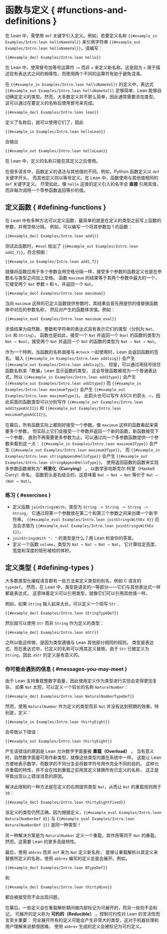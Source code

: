 <!--
# Functions and Definitions
-->

# 函数与定义 { #functions-and-definitions }

<!--
In Lean, definitions are introduced using the `def` keyword. For instance, to define the name `{{#example_in Examples/Intro.lean helloNameVal}}` to refer to the string `{{#example_out Examples/Intro.lean helloNameVal}}`, write:
-->

在 Lean 中，需使用 `def` 关键字引入定义。例如，若要定义名称
`{{#example_in Examples/Intro.lean helloNameVal}}` 来引用字符串
`{{#example_out Examples/Intro.lean helloNameVal}}`，请编写：

```lean
{{#example_decl Examples/Intro.lean hello}}
```

<!--
In Lean, new names are defined using the colon-equal operator`:=`
rather than `=`. This is because `=` is used to describe equalities
between existing expressions, and using two different operators helps
prevent confusion.
-->

在 Lean 中，使用冒号加等号运算符 `:=` 而非 `=` 来定义新名称。这是因为 `=`
用于描述现有表达式之间的相等性，而使用两个不同的运算符有助于避免混淆。

<!--
In the definition of `{{#example_in Examples/Intro.lean helloNameVal}}`, the expression `{{#example_out Examples/Intro.lean helloNameVal}}` is simple enough that Lean is able to determine the definition's type automatically.
However, most definitions are not so simple, so it will usually be necessary to add a type.
This is done using a colon after the name being defined.
-->

在 `{{#example_in Examples/Intro.lean helloNameVal}}` 的定义中，表达式
`{{#example_out Examples/Intro.lean helloNameVal}}` 足够简单，Lean
能够自动确定定义的类型。然而，大多数定义并不那么简单，因此通常需要添加类型。
这可以通过在要定义的名称后使用冒号来完成。

```lean
{{#example_decl Examples/Intro.lean lean}}
```

<!--
Now that the names have been defined, they can be used, so
-->

定义了名称后，就可以使用它们了，因此

``` Lean
{{#example_in Examples/Intro.lean helloLean}}
```

<!--
outputs
-->

会输出

``` Lean info
{{#example_out Examples/Intro.lean helloLean}}
```

<!--
In Lean, defined names may only be used after their definitions.
-->

在 Lean 中，定义的名称只能在其定义之后使用。

<!--
In many languages, definitions of functions use a different syntax than definitions of other values.
For instance, Python function definitions begin with the `def` keyword, while other definitions are defined with an equals sign.
In Lean, functions are defined using the same `def` keyword as other values.
Nonetheless, definitions such as `hello` introduce names that refer _directly_ to their values, rather than to zero-argument functions that return equivalent results each time they are called.
-->

在很多语言中，函数定义的语法与其他值的不同。例如，Python 函数定义以 `def` 关键字开头，
而其他定义则以等号定义。在 Lean 中，函数使用与其他值相同的 `def` 关键字定义。
尽管如此，像 `hello` 这类的定义引入的名字会 **直接** 引用其值，而非每次调用一个零参函数返回等价的值。

<!--
## Defining Functions
-->

## 定义函数 { #defining-functions }

<!--
There are a variety of ways to define functions in Lean. The simplest is to place the function's arguments before the definition's type, separated by spaces. For instance, a function that adds one to its argument can be written:
-->

在 Lean 中有多种方法可以定义函数，最简单的就是在定义的类型之前写上函数的参数，并用空格分隔。
例如，可以编写一个将其参数加 1 的函数：

```lean
{{#example_decl Examples/Intro.lean add1}}
```

<!--
Testing this function with `#eval` gives `{{#example_out Examples/Intro.lean add1_7}}`, as expected:
-->

测试此函数时，`#eval` 给出了 `{{#example_out Examples/Intro.lean add1_7}}`，符合预期：

```lean
{{#example_in Examples/Intro.lean add1_7}}
```

<!--
Just as functions are applied to multiple arguments by writing spaces between each argument, functions that accept multiple arguments are defined with spaces between the arguments' names and types. The function `maximum`, whose result is equal to the greatest of its two arguments, takes two `Nat` arguments `n` and `k` and returns a `Nat`.
-->

就像将函数应用于多个参数会用空格分隔一样，接受多个参数的函数定义也是在参数名与类型之间加上空格。
函数 `maximum` 的结果等于其两个参数中最大的一个，它接受两个 `Nat` 参数 `n` 和 `k`，并返回一个 `Nat`。

```lean
{{#example_decl Examples/Intro.lean maximum}}
```

<!--
When a defined function like `maximum` has been provided with its arguments, the result is determined by first replacing the argument names with the provided values in the body, and then evaluating the resulting body. For example:
-->

当向 `maximum` 这样的已定义函数提供参数时，其结果会首先用提供的值替换函数体中对应的参数名称，
然后对产生的函数体求值。例如：

```lean
{{#example_eval Examples/Intro.lean maximum_eval}}
```

<!--
Expressions that evaluate to natural numbers, integers, and strings have types that say this (`Nat`, `Int`, and `String`, respectively).
This is also true of functions.
A function that accepts a `Nat` and returns a `Bool` has type `Nat → Bool`, and a function that accepts two `Nat`s and returns a `Nat` has type `Nat → Nat → Nat`.
-->

求值结果为自然数、整数和字符串的表达式具有表示它们的类型（分别为 `Nat`、`Int` 和 `String`）。
函数也是如此，接受一个 `Nat` 并返回一个 `Bool` 的函数的类型为 `Nat → Bool`，接受两个 `Nat`
并返回一个 `Nat` 的函数的类型为 `Nat → Nat → Nat`。

<!--
As a special case, Lean returns a function's signature when its name is used directly with `#check`.
Entering `{{#example_in Examples/Intro.lean add1sig}}` yields `{{#example_out Examples/Intro.lean add1sig}}`.
However, Lean can be "tricked" into showing the function's type by writing the function's name in parentheses, which causes the function to be treated as an ordinary expression, so `{{#example_in Examples/Intro.lean add1type}}` yields `{{#example_out Examples/Intro.lean add1type}}` and `{{#example_in Examples/Intro.lean maximumType}}` yields `{{#example_out Examples/Intro.lean maximumType}}`.
This arrow can also be written with an ASCII alternative arrow `->`, so the preceding function types can be written `{{#example_out Examples/Intro.lean add1typeASCII}}` and `{{#example_out Examples/Intro.lean maximumTypeASCII}}`, respectively.
-->

作为一个特例，当函数的名称直接与 `#check` 一起使用时，Lean 会返回函数的签名。
输入 `{{#example_in Examples/Intro.lean add1sig}}`
会产生 `{{#example_out Examples/Intro.lean add1sig}}`。
但是，可以通过用括号括住函数名称来「欺骗」Lean 显示函数的类型，
这会导致函数被视为一个普通表达式，所以 `{{#example_in Examples/Intro.lean add1type}}`
会产生 `{{#example_out Examples/Intro.lean add1type}}`
而 `{{#example_in Examples/Intro.lean maximumType}}`
会产生 `{{#example_out Examples/Intro.lean maximumType}}`。
此箭头也可以写作 ASCII 的箭头 `->`，因此前面的函数类型可以分别写作
`{{#example_out Examples/Intro.lean add1typeASCII}}` 和
`{{#example_out Examples/Intro.lean maximumTypeASCII}}`。

<!--
Behind the scenes, all functions actually expect precisely one argument.
Functions like `maximum` that seem to take more than one argument are in fact functions that take one argument and then return a new function.
This new function takes the next argument, and the process continues until no more arguments are expected.
This can be seen by providing one argument to a multiple-argument function: `{{#example_in Examples/Intro.lean maximum3Type}}` yields `{{#example_out Examples/Intro.lean maximum3Type}}` and `{{#example_in Examples/Intro.lean stringAppendHelloType}}` yields `{{#example_out Examples/Intro.lean stringAppendHelloType}}`.
Using a function that returns a function to implement multiple-argument functions is called _currying_ after the mathematician Haskell Curry.
Function arrows associate to the right, which means that `Nat → Nat → Nat` should be parenthesized `Nat → (Nat → Nat)`.
-->

在幕后，所有函数实际上都刚好接受一个参数。像 `maximum` 这样的函数看起来需要多个参数，
但实际上它们会接受一个参数并返回一个新的函数，新函数接受下一个参数，
直到不再需要更多参数为止。可以通过向一个多参数函数提供一个参数来看到这一点：
`{{#example_in Examples/Intro.lean maximum3Type}}`
会产生 `{{#example_out Examples/Intro.lean maximum3Type}}`，
而 `{{#example_in Examples/Intro.lean stringAppendHelloType}}`
会产生 `{{#example_out Examples/Intro.lean stringAppendHelloType}}`。
使用返回函数的函数来实现多参数函数被称为" **柯里化（Currying）** ，
以数学家哈斯克尔·柯里（Haskell Curry）命名。
函数箭头是右结合的，这意味着 `Nat → Nat → Nat` 等价于 `Nat → (Nat → Nat)`。

<!--
### Exercises
-->

### 练习 { #exercises }

<!--
 * Define the function `joinStringsWith` with type `String -> String -> String -> String` that creates a new string by placing its first argument between its second and third arguments. `{{#example_eval Examples/Intro.lean joinStringsWithEx 0}}` should evaluate to `{{#example_eval Examples/Intro.lean joinStringsWithEx 1}}`.
 * What is the type of `joinStringsWith ": "`? Check your answer with Lean.
 * Define a function `volume` with type `Nat → Nat → Nat → Nat` that computes the volume of a rectangular prism with the given height, width, and depth.
-->

* 定义函数 `joinStringsWith`，类型为 `String -> String -> String -> String`，
  它通过将第一个参数放在第二个和第三个参数之间来创建一个新字符串。
  `{{#example_eval Examples/Intro.lean joinStringsWithEx 0}}` 应当会求值为
  `{{#example_eval Examples/Intro.lean joinStringsWithEx 1}}`。
* `joinStringsWith ": "` 的类型是什么？用 Lean 检查你的答案。
* 定义一个函数 `volume`，类型为 `Nat → Nat → Nat → Nat`，
  它计算给定高度、宽度和深度的矩形棱柱的体积。

<!--
## Defining Types
-->

## 定义类型 { #defining-types }

<!--
Most typed programming languages have some means of defining aliases for types, such as C's `typedef`.
In Lean, however, types are a first-class part of the language - they are expressions like any other.
This means that definitions can refer to types just as well as they can refer to other values.
-->

大多数类型化编程语言都有一些方法来定义类型的别名，例如 C 语言的 `typedef`。
然而，在 Lean 中，类型是语言的一等部分——它们与其他表达式一样都是表达式，
这意味着定义可以引用类型，就像它们可以引用其他值一样。

<!--
For instance, if ``String`` is too much to type, a shorter abbreviation ``Str`` can be defined:
-->

例如，如果 `String` 输入起来太长，可以定义一个简写 `Str`：

```lean
{{#example_decl Examples/Intro.lean StringTypeDef}}
```

<!--
It is then possible to use ``Str`` as a definition's type instead of ``String``:
-->

然后就可以使用 `Str` 而非 `String` 作为定义的类型：

```lean
{{#example_decl Examples/Intro.lean aStr}}
```

<!--
The reason this works is that types follow the same rules as the rest of Lean.
Types are expressions, and in an expression, a defined name can be replaced with its definition.
Because ``Str`` has been defined to mean ``String``, the definition of ``aStr`` makes sense.
-->

之所以能这样做，是因为类型遵循与 Lean 其他部分相同的规则。
类型是表达式，而在表达式中，已定义的名称可以用其定义替换。由于 `Str` 已被定义为
`String`，因此 `aStr` 的定义是有意义的。

<!--
### Messages You May Meet
-->

### 你可能会遇到的信息 { #messages-you-may-meet }

<!--
Experimenting with using definitions for types is made more complicated by the way that Lean supports overloaded integer literals.
If ``Nat`` is too short, a longer name ``NaturalNumber`` can be defined:
-->

由于 Lean 支持重载整数字面量，因此使用定义作为类型进行实验会变得更加复杂。
如果 `Nat` 太短，可以定义一个较长的名称 `NaturalNumber`：

```lean
{{#example_decl Examples/Intro.lean NaturalNumberTypeDef}}
```

<!--
However, using ``NaturalNumber`` as a definition's type instead of ``Nat`` does not have the expected effect.
In particular, the definition:
-->

然而，使用 `NaturalNumber` 作为定义的类型而非 `Nat` 并没有达到预期的效果。特别是，定义：

```lean
{{#example_in Examples/Intro.lean thirtyEight}}
```

<!--
results in the following error:
-->

会导致以下错误：

```output error
{{#example_out Examples/Intro.lean thirtyEight}}
```

<!--
This error occurs because Lean allows number literals to be _overloaded_.
When it makes sense to do so, natural number literals can be used for new types, just as if those types were built in to the system.
This is part of Lean's mission of making it convenient to represent mathematics, and different branches of mathematics use number notation for very different purposes.
The specific feature that allows this overloading does not replace all defined names with their definitions before looking for overloading, which is what leads to the error message above.
-->

产生该错误的原因是 Lean 允许数字字面量被 **重载（Overload）** 。
当有意义时，自然数字面量可用作新类型，就像这些类型内置在系统中一样。
这能让 Lean 方便地表示数学，而数学的不同分支会将数字符号用作完全不同的目的。
这种允许重载的特性，并不会在找到重载之前用其定义替换所有已定义的名称，
这正是导致出现以上错误消息的原因。

<!--
One way to work around this limitation is by providing the type `Nat` on the right-hand side of the definition, causing `Nat`'s overloading rules to be used for `38`:
-->

解决此限制的一种方法是在定义的右侧提供类型 `Nat`，从而让 `Nat` 的重载规则用于 `38`：

```lean
{{#example_decl Examples/Intro.lean thirtyEightFixed}}
```

<!--
The definition is still type-correct because `{{#example_eval Examples/Intro.lean NaturalNumberDef 0}}` is the same type as `{{#example_eval Examples/Intro.lean NaturalNumberDef 1}}`—by definition!
-->

该定义的类型仍然正确，因为根据定义，`{{#example_eval Examples/Intro.lean NaturalNumberDef 0}}`
与 `{{#example_eval Examples/Intro.lean NaturalNumberDef 1}}` 是同一种类型！

<!--
Another solution is to define an overloading for `NaturalNumber` that works equivalently to the one for `Nat`.
This requires more advanced features of Lean, however.
-->

另一种解决方案是为 `NaturalNumber` 定义一个重载，其作用等同于 `Nat` 的重载。
然而，这需要 Lean 的更多高级特性。

<!--
Finally, defining the new name for `Nat` using `abbrev` instead of `def` allows overloading resolution to replace the defined name with its definition.
Definitions written using `abbrev` are always unfolded.
For instance,
-->

最后，使用 `abbrev` 而非 `def` 来为 `Nat` 定义新名称，
能够让重载解析以其定义来替换所定义的名称。使用 `abbrev` 编写的定义总是会展开。例如，

```lean
{{#example_decl Examples/Intro.lean NTypeDef}}
```

<!--
and
-->

和

```lean
{{#example_decl Examples/Intro.lean thirtyNine}}
```

<!--
are accepted without issue.
-->

都会被接受而不会出现问题。

<!--
Behind the scenes, some definitions are internally marked as being unfoldable during overload resolution, while others are not.
Definitions that are to be unfolded are called _reducible_.
Control over reducibility is essential to allow Lean to scale: fully unfolding all definitions can result in very large types that are slow for a machine to process and difficult for users to understand.
Definitions produced with `abbrev` are marked as reducible.
-->

在幕后，一些定义会在重载解析期间被内部标记为可展开的，而另一些则不会标记。
可展开的定义称为 **可约的（Reducible）** 。控制可约性对 Lean 的灵活性而言至关重要：
完全展开所有的定义可能会产生非常大的类型，这对于机器处理和用户理解来说都很困难。
使用 `abbrev` 生成的定义会被标记为可约定义。